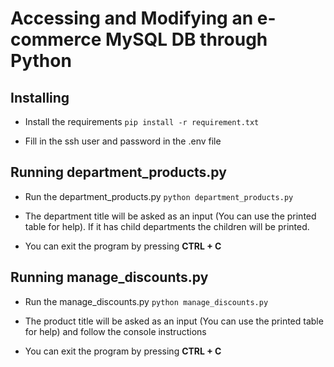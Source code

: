 # Accessing and Modifying an e-commerce MySQL DB through Python

## Installing

- Install the requirements
`pip install -r requirement.txt`

- Fill in the ssh user and password in the .env file

## Running department_products.py

- Run the department_products.py
`python department_products.py`

- The department title will be asked as an input (You can use the printed table for help). If it has child departments the children will be printed.

- You can exit the program by pressing **CTRL + C**


## Running manage_discounts.py

- Run the manage_discounts.py
`python manage_discounts.py`

- The product title will be asked as an input (You can use the printed table for help) and follow the console instructions
- You can exit the program by pressing **CTRL + C**
